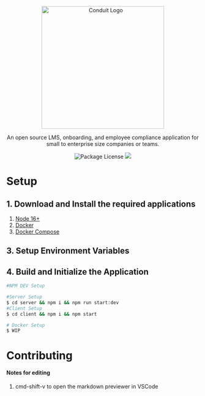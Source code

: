 <p align="center">
  <a href="http://waunbroderick.me/" target="blank"><img src="https://github.com/WaunBroderick/Conduit/client/src/assets/img/logo/logoWithName.png" width="320" alt="Conduit Logo" /></a>
</p>

  <p align="center">An open source LMS, onboarding, and employee compliance application for small to enterprise size companies or teams.</p>
    <p align="center">
    <a target="_blank"><img src="https://img.shields.io/badge/license-MIT-green" alt="Package License" /></a>
    <a href="https://ko-fi.com/waunbroderick" target="_blank"><img src="https://img.shields.io/badge/Donate-kofi-ff3f59.svg"/></a>
</p>

# Setup

## 1. Download and Install the required applications

1. [Node 16+](https://nodejs.org/en/)
2. [Docker](https://www.docker.com/)
3. [Docker Compose](https://docs.docker.com/compose/)

## 3. Setup Environment Variables

## 4. Build and Initialize the Application

```bash
#NPM DEV Setup

#Server Setup
$ cd server && npm i && npm run start:dev
#Client Setup
$ cd client && npm i && npm start
```

```bash
# Docker Setup
$ WIP
```

# Contributing

#### Notes for editing

1. cmd-shift-v to open the markdown previewer in VSCode
